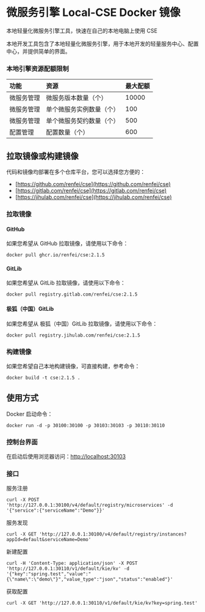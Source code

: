 # 微服务引擎 Local-CSE Docker 镜像

本地轻量化微服务引擎工具，快速在自己的本地电脑上使用 CSE

本地开发工具包含了本地轻量化微服务引擎，用于本地开发的轻量服务中心、配置中心，并提供简单的界面。

### 本地引擎资源配额限制

| 功能    | 资源           | 最大配额  |
|:------|:-------------|:------|
| 微服务管理 | 微服务版本数量（个）   | 10000 |
| 微服务管理 | 单个微服务实例数量（个） | 100   |
| 微服务管理 | 单个微服务契约数量（个） | 500   |
| 配置管理  | 配置数量（个）      | 600   |

## 拉取镜像或构建镜像

代码和镜像均部署在多个仓库平台，您可以选择您方便的：

- [https://github.com/renfei/cse](https://github.com/renfei/cse)
- [https://gitlab.com/renfei/cse](https://gitlab.com/renfei/cse)
- [https://jihulab.com/renfei/cse](https://jihulab.com/renfei/cse)

### 拉取镜像

#### GitHub

如果您希望从 GitHub 拉取镜像，请使用以下命令：

```shell
docker pull ghcr.io/renfei/cse:2.1.5
```

#### GitLib

如果您希望从 GitLib 拉取镜像，请使用以下命令：

```shell
docker pull registry.gitlab.com/renfei/cse:2.1.5
```

#### 极狐（中国）GitLib

如果您希望从 极狐（中国）GitLib 拉取镜像，请使用以下命令：

```shell
docker pull registry.jihulab.com/renfei/cse:2.1.5
```

### 构建镜像

如果您希望自己本地构建镜像，可直接构建，参考命令：

```shell
docker build -t cse:2.1.5 .
```

## 使用方式

Docker 启动命令：

```shell
docker run -d -p 30100:30100 -p 30103:30103 -p 30110:30110
```

### 控制台界面

在启动后使用浏览器访问：[http://localhost:30103](http://localhost:30103)

### 接口
服务注册
```shell
curl -X POST 'http://127.0.0.1:30100/v4/default/registry/microservices' -d '{"service":{"serviceName":"Demo"}}'
```

服务发现
```shell
curl -X GET 'http://127.0.0.1:30100/v4/default/registry/instances?appId=default&serviceName=Demo'
```

新建配置
```shell
curl -H 'Content-Type: application/json' -X POST 'http://127.0.0.1:30110/v1/default/kie/kv' -d '{"key":"spring.test","value":"{\"name\":\"demo\"}","value_type":"json","status":"enabled"}'
```

获取配置
```shell
curl -X GET 'http://127.0.0.1:30110/v1/default/kie/kv?key=spring.test'
```
